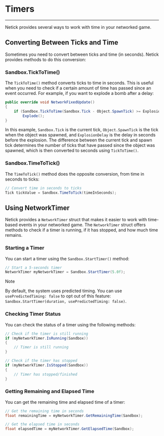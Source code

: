 # Timers

---

Netick provides several ways to work with time in your networked game.

## Converting Between Ticks and Time

Sometimes you need to convert between ticks and time (in seconds). Netick provides methods to do this conversion:

### Sandbox.TickToTime()

The `TickToTime()` method converts ticks to time in seconds. This is useful when you need to check if a certain amount of time has passed since an event occurred. For example, if you want to explode a bomb after a delay:

```csharp
public override void NetworkFixedUpdate()
{
    if (Sandbox.TickToTime(Sandbox.Tick - Object.SpawnTick) >= ExplosionDelay)
        Explode();
}
```

In this example, `Sandbox.Tick` is the current tick, `Object.SpawnTick` is the tick when the object was spawned, and `ExplosionDelay` is the delay in seconds before the explosion. The difference between the current tick and spawn tick determines the number of ticks that have passed since the object was spawned, which is then converted to seconds using `TickToTime()`.

### Sandbox.TimeToTick()

The `TimeToTick()` method does the opposite conversion, from time in seconds to ticks:

```csharp
// Convert time in seconds to ticks
Tick tickValue = Sandbox.TimeToTick(timeInSeconds);
```

## Using NetworkTimer

Netick provides a `NetworkTimer` struct that makes it easier to work with time-based events in your networked game. The `NetworkTimer` struct offers methods to check if a timer is running, if it has stopped, and how much time remains.

### Starting a Timer

You can start a timer using the `Sandbox.StartTimer()` method:

```csharp
// Start a 5-seconds timer
NetworkTimer myNetworkTimer = Sandbox.StartTimer(5.0f);
```

> [!Note]
> By default, the system uses predicted timing. You can use `usePredictedTiming: false` to opt out of this feature: `Sandbox.StartTimer(duration, usePredictedTiming: false)`.

### Checking Timer Status

You can check the status of a timer using the following methods:

```csharp
// Check if the timer is still running
if (myNetworkTimer.IsRunning(Sandbox))
{
    // Timer is still running
}

// Check if the timer has stopped
if (myNetworkTimer.IsStopped(Sandbox))
{
    // Timer has stopped/finished
}
```

### Getting Remaining and Elapsed Time

You can get the remaining time and elapsed time of a timer:

```csharp
// Get the remaining time in seconds
float remainingTime = myNetworkTimer.GetRemainingTime(Sandbox);

// Get the elapsed time in seconds
float elapsedTime = myNetworkTimer.GetElapsedTime(Sandbox);
```
